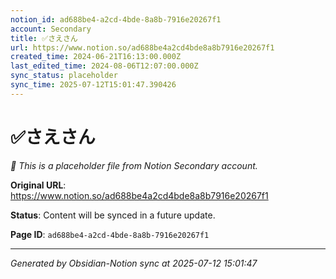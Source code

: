 ```yaml
---
notion_id: ad688be4-a2cd-4bde-8a8b-7916e20267f1
account: Secondary
title: ✅さえさん
url: https://www.notion.so/ad688be4a2cd4bde8a8b7916e20267f1
created_time: 2024-06-21T16:13:00.000Z
last_edited_time: 2024-08-06T12:07:00.000Z
sync_status: placeholder
sync_time: 2025-07-12T15:01:47.390426
---
```


# ✅さえさん

*🔄 This is a placeholder file from Notion Secondary account.*

**Original URL**: https://www.notion.so/ad688be4a2cd4bde8a8b7916e20267f1

**Status**: Content will be synced in a future update.

**Page ID**: `ad688be4-a2cd-4bde-8a8b-7916e20267f1`

---

*Generated by Obsidian-Notion sync at 2025-07-12 15:01:47*
